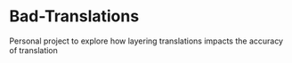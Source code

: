 # Bad-Translations
Personal project to explore how layering translations impacts the accuracy of translation